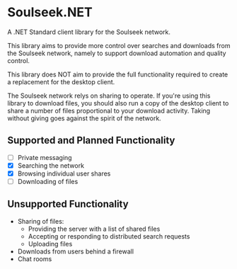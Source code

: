 # Soulseek.NET
A .NET Standard client library for the Soulseek network.

This library aims to provide more control over searches and downloads
from the Soulseek network, namely to support download automation and
quality control.

This library does NOT aim to provide the full functionality required to create 
a replacement for the desktop client.

The Soulseek network relys on sharing to operate.  If you're using this library to
download files, you should also run a copy of the desktop client to share a number of 
files proportional to your download activity.  Taking without giving goes against the
spirit of the network.

## Supported and Planned Functionality

- [ ] Private messaging
- [x] Searching the network 
- [x] Browsing individual user shares
- [ ] Downloading of files

## Unsupported Functionality

- Sharing of files:
  - Providing the server with a list of shared files
  - Accepting or responding to distributed search requests
  - Uploading files
- Downloads from users behind a firewall
- Chat rooms